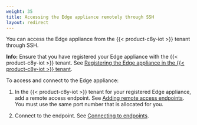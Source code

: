 ```yaml
---
weight: 35
title: Accessing the Edge appliance remotely through SSH
layout: redirect
---
```


You can access the Edge appliance from the {{< product-c8y-iot >}} tenant through SSH.

**Info:** Ensure that you have registered your Edge appliance with the {{< product-c8y-iot >}} tenant. See [Registering the Edge appliance in the {{< product-c8y-iot >}} tenant](/edge/configuration/#registering-the-edge-appliance-in-the-cumulocity-iot-tenant).

To access and connect to the Edge appliance:

1. In the {{< product-c8y-iot >}} tenant for your registered Edge appliance, add a remote access endpoint. See [Adding remote access endpoints](/cloud-remote-access/using-cloud-remote-access/#to-add-a-remote-access-endpoint-via-ssh). You must use the same port number that is allocated for you.

2. Connect to the endpoint. See [Connecting to endpoints](/cloud-remote-access/using-cloud-remote-access/#connecting-to-endpoints).